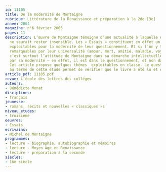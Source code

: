 ```yaml
---
id: 11105
title: De la modernité de Montaigne
rubrique: Littérature de la Renaissance et préparation à la 2de [3e]
annee: 2004
magazine: n°6 février 2005
pages: 11
description: L’œuvre de Montaigne témoigne d’une actualité à laquelle un public collégien
  ne saurait rester insensible. Les « Essais » constituent en effet un vivier de thèmes
  exploitables pour la modernité de leur questionnement. Et si l’on y trouve des thèmes
  remarquables par leur universalité (amour, mort, amitié, maladie, voyage, connaissance…),
  c’est surtout l’attitude de Montaigne dans sa démarche intellectuelle qui frappe
  par sa modernité – en effet, il est dans le questionnement, et non dans l’assertion.
  Cet article propose quelques thèmes  exploitables en classe. Le questionnaire proposé
  au terme de cette étude permet de vérifier que le livre a été lu et compris.
article_pdf: 11105.pdf
revue: L’école des lettres des collèges
auteurs:
- Bénédicte Monat
disciplines:
- français
jeunesse:
- romans, récits et nouvelles « classiques »s
niveau_etudes:
- troisième
oeuvres:
- Essais
ecrivains:
- Michel de Montaigne
programmes:
- lecture - biographie, autobiographie et mémoires
- lecture - Moyen Âge et Renaissance
- lecture - préparation à la seconde
siecles:
- 16e siècle
---
```

